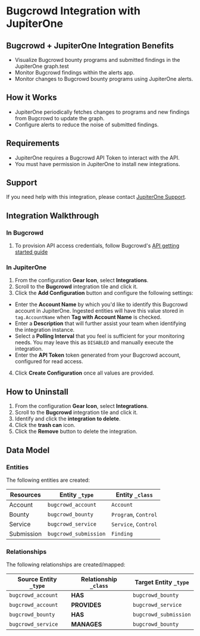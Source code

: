 # Bugcrowd Integration with JupiterOne

## Bugcrowd + JupiterOne Integration Benefits

*   Visualize Bugcrowd bounty programs and submitted findings in the JupiterOne
    graph.test
*   Monitor Bugcrowd findings within the alerts app.
*   Monitor changes to Bugcrowd bounty programs using JupiterOne alerts.

## How it Works

*   JupiterOne periodically fetches changes to programs and new findings from
    Bugcrowd to update the graph.
*   Configure alerts to reduce the noise of submitted findings.

## Requirements

*   JupiterOne requires a Bugcrowd API Token to interact with the API.
*   You must have permission in JupiterOne to install new integrations.

## Support

If you need help with this integration, please contact
[JupiterOne Support](https://support.jupiterone.io).

## Integration Walkthrough

### In Bugcrowd

1.  To provision API access credentials, follow Bugcrowd's
    [API getting started guide](https://docs.bugcrowd.com/api/getting-started/)

### In JupiterOne

1.  From the configuration **Gear Icon**, select **Integrations**.
2.  Scroll to the **Bugcrowd** integration tile and click it.
3.  Click the **Add Configuration** button and configure the following settings:

*   Enter the **Account Name** by which you'd like to identify this Bugcrowd
    account in JupiterOne. Ingested entities will have this value stored in
    `tag.AccountName` when **Tag with Account Name** is checked.
*   Enter a **Description** that will further assist your team when identifying
    the integration instance.
*   Select a **Polling Interval** that you feel is sufficient for your monitoring
    needs. You may leave this as `DISABLED` and manually execute the integration.
*   Enter the **API Token** token generated from your Bugcrowd account, configured
    for read access.

4.  Click **Create Configuration** once all values are provided.

## How to Uninstall

1.  From the configuration **Gear Icon**, select **Integrations**.
2.  Scroll to the **Bugcrowd** integration tile and click it.
3.  Identify and click the **integration to delete**.
4.  Click the **trash can** icon.
5.  Click the **Remove** button to delete the integration.

<!-- {J1_DOCUMENTATION_MARKER_START} -->

<!--
********************************************************************************
NOTE: ALL OF THE FOLLOWING DOCUMENTATION IS GENERATED USING THE
"j1-integration document" COMMAND. DO NOT EDIT BY HAND! PLEASE SEE THE DEVELOPER
DOCUMENTATION FOR USAGE INFORMATION:

https://github.com/JupiterOne/sdk/blob/master/docs/integrations/development.md
********************************************************************************
-->

## Data Model

### Entities

The following entities are created:

| Resources  | Entity `_type`        | Entity `_class`      |
| ---------- | --------------------- | -------------------- |
| Account    | `bugcrowd_account`    | `Account`            |
| Bounty     | `bugcrowd_bounty`     | `Program`, `Control` |
| Service    | `bugcrowd_service`    | `Service`, `Control` |
| Submission | `bugcrowd_submission` | `Finding`            |

### Relationships

The following relationships are created/mapped:

| Source Entity `_type` | Relationship `_class` | Target Entity `_type` |
| --------------------- | --------------------- | --------------------- |
| `bugcrowd_account`    | **HAS**               | `bugcrowd_bounty`     |
| `bugcrowd_account`    | **PROVIDES**          | `bugcrowd_service`    |
| `bugcrowd_bounty`     | **HAS**               | `bugcrowd_submission` |
| `bugcrowd_service`    | **MANAGES**           | `bugcrowd_bounty`     |

<!--
********************************************************************************
END OF GENERATED DOCUMENTATION AFTER BELOW MARKER
********************************************************************************
-->

<!-- {J1_DOCUMENTATION_MARKER_END} -->
 
<!--  jupiterOneDocVersion=0-4-0 -->